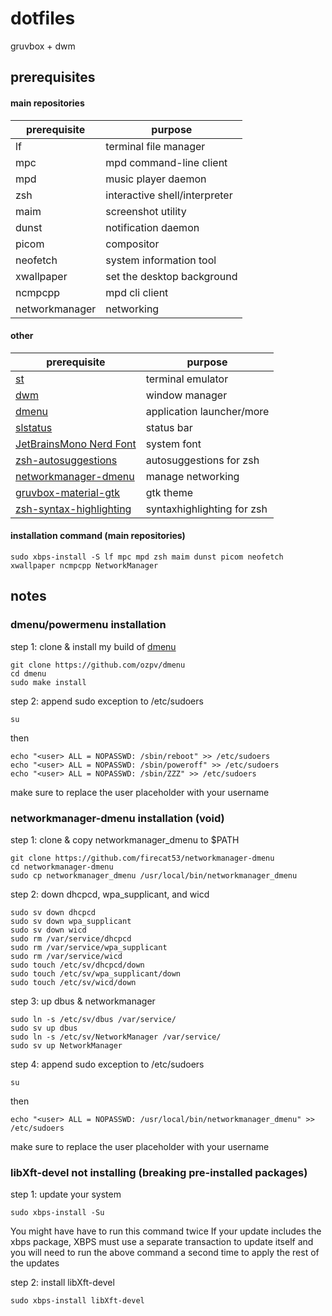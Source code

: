 # dotfiles
gruvbox + dwm

## prerequisites

#### main repositories

| **prerequisite** | **purpose** |
|------------------|-------------|
|lf|terminal file manager|
|mpc|mpd command-line client|
|mpd|music player daemon|
|zsh|interactive shell/interpreter|
|maim|screenshot utility|
|dunst|notification daemon|
|picom|compositor|
|neofetch|system information tool|
|xwallpaper|set the desktop background|
|ncmpcpp|mpd cli client|
|networkmanager|networking|

#### other
| **prerequisite** | **purpose** |
|------------------|-------------|
|[st](https://github.com/ozpv/st)|terminal emulator|
|[dwm](https://github.com/ozpv/dwm)|window manager|
|[dmenu](https://github.com/ozpv/dmenu)|application launcher/more|
|[slstatus](https://github.com/ozpv/slstatus)|status bar|
|[JetBrainsMono Nerd Font](https://www.nerdfonts.com/font-downloads)|system font|
|[zsh-autosuggestions](https://github.com/zsh-users/zsh-autosuggestions)|autosuggestions for zsh|
|[networkmanager-dmenu](https://github.com/firecat53/networkmanager-dmenu)|manage networking|
|[gruvbox-material-gtk](https://github.com/TheGreatMcPain/gruvbox-material-gtk)|gtk theme|
|[zsh-syntax-highlighting](https://github.com/zsh-users/zsh-syntax-highlighting)|syntaxhighlighting for zsh|

#### installation command (main repositories)

```
sudo xbps-install -S lf mpc mpd zsh maim dunst picom neofetch xwallpaper ncmpcpp NetworkManager  
```

## notes

### dmenu/powermenu installation

step 1: clone & install my build of [dmenu](https://github.com/ozpv/dmenu)
```
git clone https://github.com/ozpv/dmenu
cd dmenu
sudo make install
```

step 2: append sudo exception to /etc/sudoers
```
su
```
then
```
echo "<user> ALL = NOPASSWD: /sbin/reboot" >> /etc/sudoers
echo "<user> ALL = NOPASSWD: /sbin/poweroff" >> /etc/sudoers
echo "<user> ALL = NOPASSWD: /sbin/ZZZ" >> /etc/sudoers
```
make sure to replace the user placeholder with your username

### networkmanager-dmenu installation (void)

step 1: clone & copy networkmanager_dmenu to $PATH
```
git clone https://github.com/firecat53/networkmanager-dmenu
cd networkmanager-dmenu
sudo cp networkmanager_dmenu /usr/local/bin/networkmanager_dmenu
```

step 2: down dhcpcd, wpa_supplicant, and wicd
```
sudo sv down dhcpcd
sudo sv down wpa_supplicant
sudo sv down wicd
sudo rm /var/service/dhcpcd
sudo rm /var/service/wpa_supplicant
sudo rm /var/service/wicd
sudo touch /etc/sv/dhcpcd/down
sudo touch /etc/sv/wpa_supplicant/down
sudo touch /etc/sv/wicd/down
```
step 3: up dbus & networkmanager
```
sudo ln -s /etc/sv/dbus /var/service/
sudo sv up dbus
sudo ln -s /etc/sv/NetworkManager /var/service/
sudo sv up NetworkManager
```

step 4: append sudo exception to /etc/sudoers
```
su
```
then
```
echo "<user> ALL = NOPASSWD: /usr/local/bin/networkmanager_dmenu" >> /etc/sudoers
```
make sure to replace the user placeholder with your username

### libXft-devel not installing (breaking pre-installed packages)

step 1: update your system
```
sudo xbps-install -Su
```
You might have have to run this command twice If your update includes the xbps package, XBPS must use a separate transaction to update itself and you will need to run the above command a second time to apply the rest of the updates

step 2: install libXft-devel
```
sudo xbps-install libXft-devel
```
